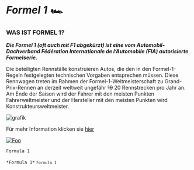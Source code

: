 # *Formel 1 🏎️*

### **WAS IST FORMEL 1?**

***Die Formel 1 (oft auch mit F1 abgekürzt) ist eine vom Automobil-Dachverband Fédération Internationale de l’Automobile (FIA) autorisierte Formelserie.***

Die beteiligten Rennställe konstruieren Autos, die den in den Formel-1-Regeln festgelegten technischen Vorgaben entsprechen müssen. Diese Rennwagen treten im Rahmen der Formel-1-Weltmeisterschaft zu Grand-Prix-Rennen an derzeit weltweit ungefähr ~~19~~ 20 Rennstrecken pro Jahr an. Am Ende der Saison wird der Fahrer mit den meisten Punkten Fahrerweltmeister und der Hersteller mit den meisten Punkten wird Konstrukteursweltmeister. 


 ![grafik](https://user-images.githubusercontent.com/111046375/184094608-7b5f0507-9a68-4f3a-a41f-6aba87474d91.png)
 
Für mehr Information klicken sie [hier](www.formula1.com)


<a href="https://www.formula1.com/" rel="some text">![Foo](https://user-images.githubusercontent.com/111046375/184101441-9a2a6313-6c3b-4e1a-916e-05f4003fcd77.png)
</a>


`Formula 1`

`*Formula 1*`          <code>`Formula 1`</code> 
